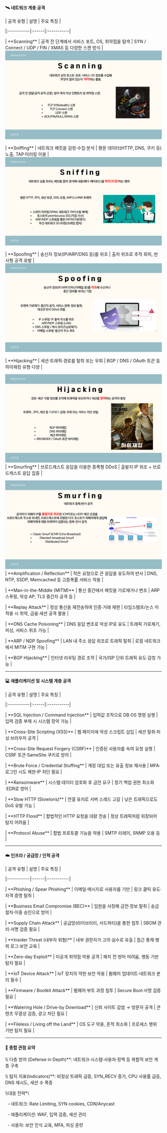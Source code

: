 

#### 🛰️ 네트워크 계층 공격



| 공격 유형 | 설명 | 주요 특징 |

|:-----------|:------|:-----------|

| \*\*Scanning\*\* | 공격 전 단계에서 서비스 포트, OS, 취약점을 탐색 | SYN / Connect / UDP / FIN / XMAS 등 다양한 스캔 방식 |
![](img/src/11.png)

| \*\*Sniffing\*\* | 네트워크 패킷을 감청·수집·분석 | 평문 데이터(HTTP, DNS, 쿠키 등) 노출, TAP·미러링 이용 |
![](img/src/12.png)

| \*\*Spoofing\*\* | 송신자 정보(IP/ARP/DNS 등)를 위조 | 출처 위조로 추적 회피, 반사형 공격 유발 |
![](img/src/13.png)

| \*\*Hijacking\*\* | 세션·트래픽·경로를 탈취 또는 우회 | BGP / DNS / OAuth 토큰 등 하이재킹 유형 다양 |

![](img/src/14.png)
| \*\*Smurfing\*\* | 브로드캐스트 응답을 이용한 증폭형 DDoS | 출발지 IP 위조 + 브로드캐스트 응답 집중 |

![](img/src/15.png)
| \*\*Amplification / Reflection\*\* | 작은 요청으로 큰 응답을 유도하여 반사 | DNS, NTP, SSDP, Memcached 등 고증폭률 서비스 악용 |

| \*\*Man-in-the-Middle (MITM)\*\* | 통신 중간에서 패킷을 가로채거나 변조 | ARP 스푸핑, 악성 AP, TLS 중간자 공격 등 |

| \*\*Replay Attack\*\* | 정상 통신을 재전송하여 인증·거래 재현 | 타임스탬프/논스 미적용 시 취약, 금융·세션 공격 활용 |

| \*\*DNS Cache Poisoning\*\* | DNS 응답 변조로 악성 IP로 유도 | 트래픽 가로채기, 피싱, 서비스 위조 가능 |

| \*\*ARP / NDP Spoofing\*\* | LAN 내 주소 응답 위조로 트래픽 탈취 | 로컬 네트워크에서 MITM 구현 가능 |

| \*\*BGP Hijacking\*\* | 인터넷 라우팅 경로 조작 | 국가/ISP 단위 트래픽 유도·감청 가능 |



---



#### 💻 애플리케이션 및 시스템 계층 공격



| 공격 유형 | 설명 | 주요 특징 |

|:-----------|:------|:-----------|

| \*\*SQL Injection / Command Injection\*\* | 입력값 조작으로 DB·OS 명령 실행 | 입력 검증 부재 시 시스템 장악 가능 |

| \*\*Cross-Site Scripting (XSS)\*\* | 웹 페이지에 악성 스크립트 삽입 | 세션 탈취·피싱·브라우저 공격 |

| \*\*Cross-Site Request Forgery (CSRF)\*\* | 인증된 사용자를 속여 요청 실행 | CSRF 토큰·SameSite 쿠키로 방어 |

| \*\*Brute Force / Credential Stuffing\*\* | 계정 대입 또는 유출 정보 재사용 | MFA·로그인 시도 제한·IP 차단 필요 |

| \*\*Ransomware\*\* | 시스템·데이터 암호화 후 금전 요구 | 정기 백업·권한 최소화·EDR로 방어 |

| \*\*Slow HTTP (Slowloris)\*\* | 연결 유지로 서버 스레드 고갈 | 낮은 트래픽으로도 DoS 유발 가능 |

| \*\*HTTP Flood\*\* | 합법적인 HTTP 요청을 대량 전송 | 정상 트래픽처럼 위장되어 탐지 어려움 |

| \*\*Protocol Abuse\*\* | 합법 프로토콜 기능을 악용 | SMTP 리레이, SNMP 오용 등 |



---



#### ☁️ 인프라 / 공급망 / 인적 공격



| 공격 유형 | 설명 | 주요 특징 |

|:-----------|:------|:-----------|

| \*\*Phishing / Spear Phishing\*\* | 이메일·메시지로 사용자를 기만 | 링크 클릭 유도·자격 증명 탈취 |

| \*\*Business Email Compromise (BEC)\*\* | 임원을 사칭해 금전·정보 탈취 | 송금 절차·이중 승인으로 방어 |

| \*\*Supply Chain Attack\*\* | 공급망(라이브러리, 서드파티)을 통한 침투 | SBOM 관리·서명 검증 필요 |

| \*\*Insider Threat (내부자 위협)\*\* | 내부 권한자가 고의·실수로 유출 | 접근 통제·행위 로그·보안 교육 |

| \*\*Zero-day Exploit\*\* | 미공개 취약점 악용 공격 | 패치 전 방어 어려움, 행동 기반 탐지 필요 |

| \*\*IoT Device Attack\*\* | IoT 장치의 약한 보안 악용 | 펌웨어 업데이트·네트워크 분리 필수 |

| \*\*Firmware / Bootkit Attack\*\* | 펌웨어·부트 과정 침투 | Secure Boot·서명 검증 필요 |

| \*\*Watering Hole / Drive-by Download\*\* | 신뢰 사이트 감염 → 방문자 공격 | 콘텐츠 무결성 검증, 광고 차단 필요 |

| \*\*Fileless / Living off the Land\*\* | OS 도구 악용, 흔적 최소화 | 프로세스 행위 기반 탐지 필요 |



---



#### 🧠 종합 관점 요약



\\\ 다층 방어 (Defense in Depth)\*\*: 네트워크·시스템·사용자·정책 등 복합적 보안 계층 구축  

\\\ 탐지 지표(Indicators)\*\*: 비정상 트래픽 급증, SYN\_RECV 증가, CPU 사용률 급등, DNS 재시도, 세션 수 폭증  

\\\대응 전략\*\

&nbsp; - 네트워크: Rate Limiting, SYN cookies, CDN/Anycast  

&nbsp; - 애플리케이션: WAF, 입력 검증, 세션 관리  

&nbsp; - 사용자: 보안 인식 교육, MFA, 피싱 훈련  



